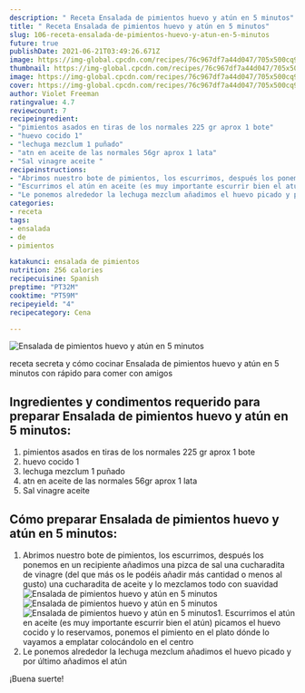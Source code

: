 ```yaml
---
description: " Receta Ensalada de pimientos huevo y atún en 5 minutos"
title: " Receta Ensalada de pimientos huevo y atún en 5 minutos"
slug: 106-receta-ensalada-de-pimientos-huevo-y-atun-en-5-minutos
future: true
publishDate: 2021-06-21T03:49:26.671Z
image: https://img-global.cpcdn.com/recipes/76c967df7a44d047/705x500cq90/ensalada-de-pimientos-huevo-y-atun-en-5-minutos-foto-principal.jpg
thumbnail: https://img-global.cpcdn.com/recipes/76c967df7a44d047/705x500cq90/ensalada-de-pimientos-huevo-y-atun-en-5-minutos-foto-principal.jpg
image: https://img-global.cpcdn.com/recipes/76c967df7a44d047/705x500cq90/ensalada-de-pimientos-huevo-y-atun-en-5-minutos-foto-principal.jpg
cover: https://img-global.cpcdn.com/recipes/76c967df7a44d047/705x500cq90/ensalada-de-pimientos-huevo-y-atun-en-5-minutos-foto-principal.jpg
author: Violet Freeman
ratingvalue: 4.7
reviewcount: 7
recipeingredient:
- "pimientos asados en tiras de los normales 225 gr aprox 1 bote"
- "huevo cocido 1"
- "lechuga mezclum 1 puñado"
- "atn en aceite de las normales 56gr aprox 1 lata"
- "Sal vinagre aceite "
recipeinstructions:
- "Abrimos nuestro bote de pimientos, los escurrimos, después los ponemos en un recipiente añadimos una pizca de sal una cucharadita de vinagre (del que más os le podéis añadir más cantidad o menos al gusto) una cucharadita de aceite y lo mezclamos todo con suavidad"
- "Escurrimos el atún en aceite (es muy importante escurrir bien el atún) picamos el huevo cocido y lo reservamos, ponemos el pimiento en el plato dónde lo vayamos a emplatar colocándolo en el centro"
- "Le ponemos alrededor la lechuga mezclum añadimos el huevo picado y por último añadimos el atún"
categories:
- receta
tags:
- ensalada
- de
- pimientos

katakunci: ensalada de pimientos 
nutrition: 256 calories
recipecuisine: Spanish
preptime: "PT32M"
cooktime: "PT59M"
recipeyield: "4"
recipecategory: Cena

---
```



![Ensalada de pimientos huevo y atún en 5 minutos](https://img-global.cpcdn.com/recipes/76c967df7a44d047/705x500cq90/ensalada-de-pimientos-huevo-y-atun-en-5-minutos-foto-principal.jpg)

receta secreta y cómo cocinar Ensalada de pimientos huevo y atún en 5 minutos con rápido para comer con amigos

<!--inarticleads1-->

## Ingredientes y condimentos requerido para preparar Ensalada de pimientos huevo y atún en 5 minutos:

1. pimientos asados en tiras de los normales 225 gr aprox 1 bote
1. huevo cocido 1
1. lechuga mezclum 1 puñado
1. atn en aceite de las normales 56gr aprox 1 lata
1. Sal vinagre aceite 



<!--inarticleads2-->

## Cómo preparar Ensalada de pimientos huevo y atún en 5 minutos:

1. Abrimos nuestro bote de pimientos, los escurrimos, después los ponemos en un recipiente añadimos una pizca de sal una cucharadita de vinagre (del que más os le podéis añadir más cantidad o menos al gusto) una cucharadita de aceite y lo mezclamos todo con suavidad
<img src="https://img-global.cpcdn.com/steps/4cd0b0d654c65800/160x128cq70/foto-del-paso-1-de-la-receta-ensalada-de-pimientos-huevo-y-atun-en-5-minutos.jpg" alt="Ensalada de pimientos huevo y atún en 5 minutos"><img src="https://img-global.cpcdn.com/steps/eb70a7a76d4f1a92/160x128cq70/foto-del-paso-1-de-la-receta-ensalada-de-pimientos-huevo-y-atun-en-5-minutos.jpg" alt="Ensalada de pimientos huevo y atún en 5 minutos"><img src="https://img-global.cpcdn.com/steps/700b48122438e7aa/160x128cq70/foto-del-paso-1-de-la-receta-ensalada-de-pimientos-huevo-y-atun-en-5-minutos.jpg" alt="Ensalada de pimientos huevo y atún en 5 minutos">1. Escurrimos el atún en aceite (es muy importante escurrir bien el atún) picamos el huevo cocido y lo reservamos, ponemos el pimiento en el plato dónde lo vayamos a emplatar colocándolo en el centro
1. Le ponemos alrededor la lechuga mezclum añadimos el huevo picado y por último añadimos el atún



¡Buena suerte!

